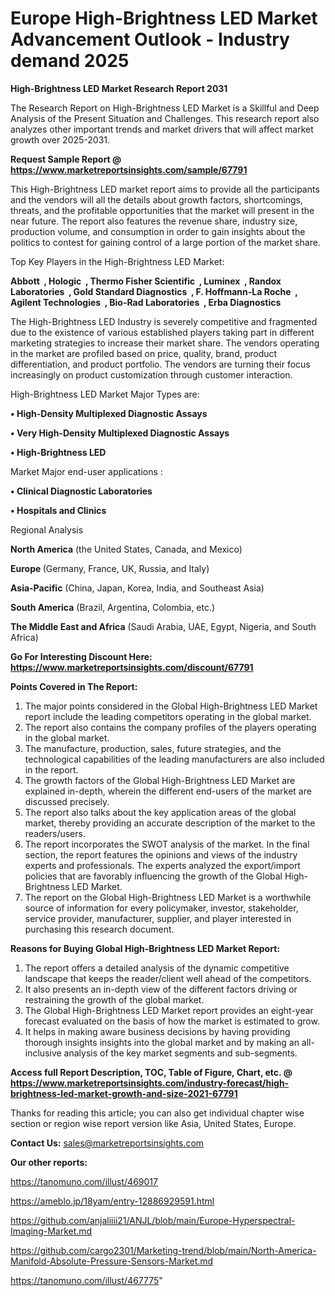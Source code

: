 # Europe High-Brightness LED Market Advancement Outlook - Industry demand 2025

<strong>High-Brightness LED Market Research Report 2031</strong>

The Research Report on High-Brightness LED Market is a Skillful and Deep Analysis of the Present Situation and Challenges. This research report also analyzes other important trends and market drivers that will affect market growth over 2025-2031.

<strong>Request Sample Report @ <a href=https://www.marketreportsinsights.com/sample/67791>https://www.marketreportsinsights.com/sample/67791</a></strong>

This High-Brightness LED market report aims to provide all the participants and the vendors will all the details about growth factors, shortcomings, threats, and the profitable opportunities that the market will present in the near future. The report also features the revenue share, industry size, production volume, and consumption in order to gain insights about the politics to contest for gaining control of a large portion of the market share.

Top Key Players in the High-Brightness LED Market:

<strong>Abbott  , Hologic  , Thermo Fisher Scientific  , Luminex  , Randox Laboratories  , Gold Standard Diagnostics  , F. Hoffmann-La Roche  , Agilent Technologies  , Bio-Rad Laboratories  , Erba Diagnostics</strong>

The High-Brightness LED Industry is severely competitive and fragmented due to the existence of various established players taking part in different marketing strategies to increase their market share. The vendors operating in the market are profiled based on price, quality, brand, product differentiation, and product portfolio. The vendors are turning their focus increasingly on product customization through customer interaction.

High-Brightness LED Market Major Types are:

<strong>• High-Density Multiplexed Diagnostic Assays

• Very High-Density Multiplexed Diagnostic Assays

• High-Brightness LED</strong>

Market Major end-user applications :

<strong>• Clinical Diagnostic Laboratories

• Hospitals and Clinics</strong>

Regional Analysis

</u><strong><b>North America</b></strong> (the United States, Canada, and Mexico)

<strong><b>Europe </b></strong>(Germany, France, UK, Russia, and Italy)

<strong><b>Asia-Pacific</b></strong> (China, Japan, Korea, India, and Southeast Asia)

<strong><b>South America</b></strong> (Brazil, Argentina, Colombia, etc.)

<strong><b>The Middle East and Africa</b></strong> (Saudi Arabia, UAE, Egypt, Nigeria, and South Africa)

<strong>Go For Interesting Discount Here: <a href=https://www.marketreportsinsights.com/discount/67791>https://www.marketreportsinsights.com/discount/67791</a></strong>

<strong>Points Covered in The Report:</strong>
<ol>
  <li>The major points considered in the Global High-Brightness LED Market report include the leading competitors operating in the global market.</li>
  <li>The report also contains the company profiles of the players operating in the global market.</li>
  <li>The manufacture, production, sales, future strategies, and the technological capabilities of the leading manufacturers are also included in the report.</li>
  <li>The growth factors of the Global High-Brightness LED Market are explained in-depth, wherein the different end-users of the market are discussed precisely.</li>
  <li>The report also talks about the key application areas of the global market, thereby providing an accurate description of the market to the readers/users.</li>
  <li>The report incorporates the SWOT analysis of the market. In the final section, the report features the opinions and views of the industry experts and professionals. The experts analyzed the export/import policies that are favorably influencing the growth of the Global High-Brightness LED Market.</li>
  <li>The report on the Global High-Brightness LED Market is a worthwhile source of information for every policymaker, investor, stakeholder, service provider, manufacturer, supplier, and player interested in purchasing this research document.</li>
</ol>
<strong>Reasons for Buying Global High-Brightness LED Market Report:</strong>

<ol>
  <li>The report offers a detailed analysis of the dynamic competitive landscape that keeps the reader/client well ahead of the competitors.</li>
  <li>It also presents an in-depth view of the different factors driving or restraining the growth of the global market.</li>
  <li>The Global High-Brightness LED Market report provides an eight-year forecast evaluated on the basis of how the market is estimated to grow.</li>
  <li>It helps in making aware business decisions by having providing thorough insights insights into the global market and by making an all-inclusive analysis of the key market segments and sub-segments.</li>
</ol>
<strong>Access full Report Description, TOC, Table of Figure, Chart, etc. @ <a href=https://www.marketreportsinsights.com/industry-forecast/high-brightness-led-market-growth-and-size-2021-67791>https://www.marketreportsinsights.com/industry-forecast/high-brightness-led-market-growth-and-size-2021-67791</a></strong>


Thanks for reading this article; you can also get individual chapter wise section or region wise report version like Asia, United States, Europe.

<strong>Contact Us:</strong>
sales@marketreportsinsights.com

<strong>Our other reports:</strong>

<a href=https://tanomuno.com/illust/469017>https://tanomuno.com/illust/469017</a>

<a href=https://ameblo.jp/18yam/entry-12886929591.html>https://ameblo.jp/18yam/entry-12886929591.html</a>

<a href=https://github.com/anjaliiii21/ANJL/blob/main/Europe-Hyperspectral-Imaging-Market.md>https://github.com/anjaliiii21/ANJL/blob/main/Europe-Hyperspectral-Imaging-Market.md</a>

<a href=https://github.com/cargo2301/Marketing-trend/blob/main/North-America-Manifold-Absolute-Pressure-Sensors-Market.md>https://github.com/cargo2301/Marketing-trend/blob/main/North-America-Manifold-Absolute-Pressure-Sensors-Market.md</a>

<a href=https://tanomuno.com/illust/467775>https://tanomuno.com/illust/467775</a>"
